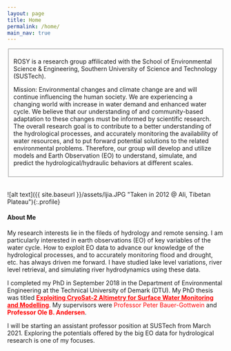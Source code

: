 ```yaml
---
layout: page
title: Home
permalink: /home/
main_nav: true
---
```

<fieldset>
  <p>ROSY is a research group affilicated with the School of Environmental Science & Engineering, Southern University of Science and Technology (SUSTech).</p>
  <p>Mission: Environmental changes and climate change are and will continue influencing the human society. We are experiencing a changing world with increase in water demand and enhanced water cycle. We believe that our understanding of and community-based adaptation to these changes must be informed by scientific research. The overall research goal is to contribute to a better understanding of the hydrological processes, and accurately monitoring the availability of water resources, and to put forward potential solutions to the related environmental problems. Therefore, our group will develop and utilize models and Earth Observation (EO) to understand, simulate, and predict the hydrological/hydraulic behaviors at different scales. </p>
</fieldset>

<br>

![alt text]({{ site.baseurl }}/assets/ljia.JPG "Taken in 2012 @ Ali, Tibetan Plateau"){:.profile}

<h4>About Me</h4>

My research interests lie in the fileds of hydrology and remote sensing. I am particularly interested  in earth observations (EO) of key variables of the water cycle. How to exploit EO data to advance our knowledge of the hydrological processes, and to accurately monitoring flood and drought, etc. has always driven me forward. I have studied lake level variations, river level retrieval, and simulating river hydrodynamics using these data. 

I completed my PhD in September 2018 in the Department of Environmental Engineering at the Technical University of Demark (DTU). My PhD thesis was titled <a href="https://orbit.dtu.dk/en/publications/exploiting-cryosat-2-altimetry-for-surface-water-monitoring-and-m" style="color: red;font-weight:bold;">Exploiting CryoSat-2 Altimetry for Surface Water Monitoring and Modelling</a>. My supervisors were <font color="red">Professor Peter Bauer-Gottwein</font> and <strong style="color: red;">Professor Ole B. Andersen</strong>.

I will be starting an assistant professor position at SUSTech from March 2021. Exploring the potentials offered by the big EO data for hydrological research is one of my focuses.     
